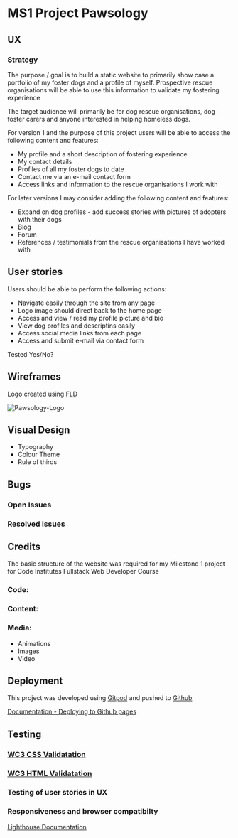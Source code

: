 # MS1 Project Pawsology

## **UX**

### **Strategy**

The purpose / goal is to build a static website to primarily show case a portfolio of my foster dogs and a profile of myself. 
Prospective rescue organisations will be able to use this information to validate my fostering experience

The target audience will primarily be for dog rescue organisations, dog foster carers and anyone interested in helping homeless dogs.

For version 1 and the purpose of this project users will be able to access the following content and features:

* My profile and a short description of fostering experience
* My contact details
* Profiles of all my foster dogs to date 
* Contact me via an e-mail contact form 
* Access links and information to the rescue organisations I work with 

For later versions I may consider adding the following content and features:

* Expand on dog profiles - add success stories with pictures of adopters with their dogs
* Blog
* Forum
* References / testimonials from the rescue organisations I have worked with 



## **User stories**

Users should be able to perform the following actions:

* Navigate easily through the site from any page 
* Logo image should direct back to the home page
* Access and view / read my profile picture and bio 
* View dog profiles and descriptins easily 
* Access social media links from each page
* Access and submit e-mail via contact form

Tested Yes/No?



## **Wireframes**

Logo created using [FLD](https://www.freelogodesign.org/) 

![Pawsology-Logo](https://github.com/cfbrown101/MS1-PROJECT/blob/master/assets/images/pawsology-logo.png?raw=true)


## Visual Design

* Typography
* Colour Theme
* Rule of thirds 


<!-- ADD WIREFRAMES IN .PDF OR .PNG (add to files to assets folder and insert link to this file/** -->


## **Bugs**

### Open Issues

<!--Description of issue and code -->



### Resolved Issues

<!--Description of issue and resolution. Add problem code and correct code to resolved -->


## **Credits**

The basic structure of the website was required for my Milestone 1 project for Code Institutes Fullstack Web Developer Course

### Code:

<!--Also, add comments in the html file-->

### Content:

<!--Any external information, statictics, quotes, translations etc, translations-->

### Media: 

* Animations
* Images 
* Video


## **Deployment**

This project was developed using [Gitpod](https://www.freelogodesign.org/) and pushed to [Github](https://github.com/)  

[Documentation - Deploying to Github pages](https://pages.github.com/) 



<!--Add detailed step by step instructions-->

<!--Refer back to saved video for deployment & Testing-->


## **Testing**

<!--Review deployment and testing section / add as you test-->

<!--Automated testing file if applicable-->

<!--Break out into another file there is too much information-->

### [WC3 CSS Validatation](https://jigsaw.w3.org/css-validator/)

### [WC3 HTML Validatation](https://validator.w3.org/)



### **Testing of user stories in UX**

<!--Expected>Tested>Result>Fix-->

### **Responsiveness and browser compatibilty** 

[Lighthouse Documentation](https://developers.google.com/web/tools/lighthouse)

<!--Use Lighthouse in Chrome Dev toolsfor responsiveness, best practice and accessibility-->










<!--Technologies Used




In this section, you should mention all of the languages, frameworks, libraries, and any other tools that you have used to construct this project. For each, provide its name, a link to its official site and a short sentence of why it was used.

JQuery
The project uses JQuery to simplify DOM manipulation.
Testing
In this section, you need to convince the assessor that you have conducted enough testing to legitimately believe that the site works well. Essentially, in this part you will want to go over all of your user stories from the UX section and ensure that they all work as intended, with the project providing an easy and straightforward way for the users to achieve their goals.

Whenever it is feasible, prefer to automate your tests, and if you've done so, provide a brief explanation of your approach, link to the test file(s) and explain how to run them.

For any scenarios that have not been automated, test the user stories manually and provide as much detail as is relevant. A particularly useful form for describing your testing process is via scenarios, such as:

Contact form:
Go to the "Contact Us" page
Try to submit the empty form and verify that an error message about the required fields appears
Try to submit the form with an invalid email address and verify that a relevant error message appears
Try to submit the form with all inputs valid and verify that a success message appears.
In addition, you should mention in this section how your project looks and works on different browsers and screen sizes.

You should also mention in this section any interesting bugs or problems you discovered during your testing, even if you haven't addressed them yet.

If this section grows too long, you may want to split it off into a separate file and link to it from here.

Deployment
This section should describe the process you went through to deploy the project to a hosting platform (e.g. GitHub Pages or Heroku).

In particular, you should provide all details of the differences between the deployed version and the development version, if any, including:

Different values for environment variables (Heroku Config Vars)?
Different configuration files?
Separate git branch?
In addition, if it is not obvious, you should also describe how to run your code locally.

Credits
Content
The text for section Y was copied from the Wikipedia article Z
Media
The photos used in this site were obtained from ...
Acknowledgements
I received inspiration for this project from X
-->









